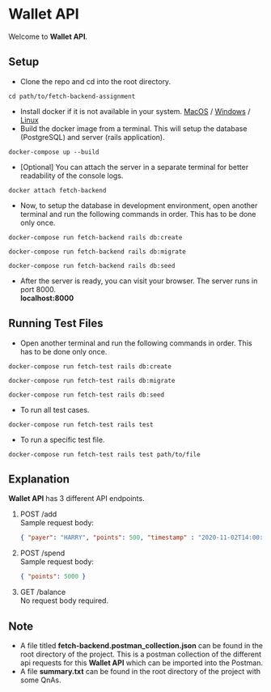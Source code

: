 # Wallet API
  
Welcome to **Wallet API**. 
  
## Setup
  
 - Clone the repo and cd into the root directory.  
 ```shell
 cd path/to/fetch-backend-assignment
 ```  
 - Install docker if it is not available in your system. [MacOS](https://docs.docker.com/desktop/install/mac-install/) / [Windows](https://docs.docker.com/desktop/install/windows-install/) / [Linux](https://docs.docker.com/desktop/install/linux/)
 - Build the docker image from a terminal. This will setup the database (PostgreSQL) and server (rails application).  
 ```shell
 docker-compose up --build
 ```  
 - [Optional] You can attach the server in a separate terminal for better readability of the console logs.  
 ```shell
 docker attach fetch-backend
 ```  
 - Now, to setup the database in development environment, open another terminal and run the following commands in order. This has to be done only once.  
 ```shell
 docker-compose run fetch-backend rails db:create
  
 docker-compose run fetch-backend rails db:migrate
  
 docker-compose run fetch-backend rails db:seed
 ```  
 - After the server is ready, you can visit your browser. The server runs in port 8000.  
 **localhost:8000**  
  
## Running Test Files
  
- Open another terminal and run the following commands in order. This has to be done only once.  
 ```shell
 docker-compose run fetch-test rails db:create
 ```  

 ```shell
 docker-compose run fetch-test rails db:migrate
 ```  
 ```shell
 docker-compose run fetch-test rails db:seed
 ```  
- To run all test cases.  
 ```shell
 docker-compose run fetch-test rails test
 ```  
- To run a specific test file.  
 ```shell
 docker-compose run fetch-test rails test path/to/file
 ```  

## Explanation  
  
**Wallet API** has 3 different API endpoints.  

 1.  POST /add  
		Sample request body:  
 
		```json
		{ "payer": "HARRY", "points": 500, "timestamp" : "2020-11-02T14:00:00Z" }
		```  

 2.  POST /spend  
		 Sample request body:   

		```json
		{ "points": 5000 }
		```  
 3.  GET /balance  
		 No request body required.  

## Note
  
- A file titled **fetch-backend.postman_collection.json** can be found in the root directory of the project. This is  a postman collection of the different api requests for this **Wallet API** which can be imported into the Postman.  
- A file **summary.txt** can be found in the root directory of the project with some QnAs.  

